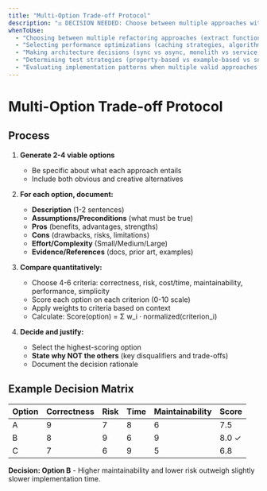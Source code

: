 ```yaml
---
title: "Multi-Option Trade-off Protocol"
description: "⚖️ DECISION NEEDED: Choose between multiple approaches with structured trade-off analysis"
whenToUse:
  - "Choosing between multiple refactoring approaches (extract function vs Strategy pattern vs module split)"
  - "Selecting performance optimizations (caching strategies, algorithm selection, data structures)"
  - "Making architecture decisions (sync vs async, monolith vs service, singleton vs DI)"
  - "Determining test strategies (property-based vs example-based vs snapshot)"
  - "Evaluating implementation patterns when multiple valid approaches exist"
---
```


# Multi-Option Trade-off Protocol

## Process

1. **Generate 2-4 viable options**
   - Be specific about what each approach entails
   - Include both obvious and creative alternatives

2. **For each option, document:**
   - **Description** (1-2 sentences)
   - **Assumptions/Preconditions** (what must be true)
   - **Pros** (benefits, advantages, strengths)
   - **Cons** (drawbacks, risks, limitations)
   - **Effort/Complexity** (Small/Medium/Large)
   - **Evidence/References** (docs, prior art, examples)

3. **Compare quantitatively:**
   - Choose 4-6 criteria: correctness, risk, cost/time, maintainability, performance, simplicity
   - Score each option on each criterion (0-10 scale)
   - Apply weights to criteria based on context
   - Calculate: Score(option) = Σ w_i · normalized(criterion_i)

4. **Decide and justify:**
   - Select the highest-scoring option
   - **State why NOT the others** (key disqualifiers and trade-offs)
   - Document the decision rationale

## Example Decision Matrix

| Option | Correctness | Risk | Time | Maintainability | Score |
|--------|------------|------|------|-----------------|-------|
| A      | 9          | 7    | 8    | 6               | 7.5   |
| B      | 8          | 9    | 6    | 9               | 8.0 ✓ |
| C      | 7          | 6    | 9    | 5               | 6.8   |

**Decision: Option B** - Higher maintainability and lower risk outweigh slightly slower implementation time.
